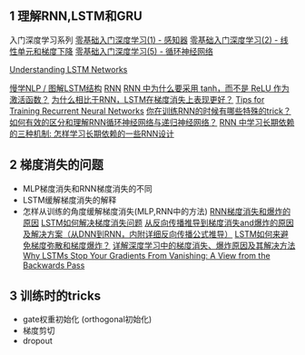 ## 1 理解RNN,LSTM和GRU
入门深度学习系列
[零基础入门深度学习(1) - 感知器](https://www.zybuluo.com/hanbingtao/note/433855)
[零基础入门深度学习(2) - 线性单元和梯度下降](https://www.zybuluo.com/hanbingtao/note/448086)
[零基础入门深度学习(5) - 循环神经网络](https://zybuluo.com/hanbingtao/note/541458)

[Understanding LSTM Networks](http://colah.github.io/posts/2015-08-Understanding-LSTMs/)

[慢学NLP / 图解LSTM结构](https://zhuanlan.zhihu.com/p/57575597)
[RNN](https://mp.weixin.qq.com/s?__biz=MzIwNzc2NTk0NQ==&mid=2247484682&idx=1&sn=51520138eed826ec891ac8154ee550f9&chksm=970c2ddca07ba4ca33ee14542cff0457601bb16236f8edc1ff0e617051d1f063354dda0f8893&scene=21#wechat_redirect)
[RNN 中为什么要采用 tanh，而不是 ReLU 作为激活函数？](https://www.zhihu.com/question/61265076)
[为什么相比于RNN，LSTM在梯度消失上表现更好？](https://www.zhihu.com/question/44895610)
[Tips for Training Recurrent Neural Networks](https://danijar.com/tips-for-training-recurrent-neural-networks/)
[你在训练RNN的时候有哪些特殊的trick？](https://www.zhihu.com/question/57828011)
[如何有效的区分和理解RNN循环神经网络与递归神经网络？](https://www.zhihu.com/question/36824148)
[RNN 中学习长期依赖的三种机制: 怎样学习长期依赖的一些RNN设计](https://zhuanlan.zhihu.com/p/34490114)


## 2 梯度消失的问题
- MLP梯度消失和RNN梯度消失的不同
- LSTM缓解梯度消失的解释
- 怎样从训练的角度缓解梯度消失(MLP,RNN中的方法)
[RNN梯度消失和爆炸的原因](https://zhuanlan.zhihu.com/p/28687529)
[LSTM如何解决梯度消失问题](https://zhuanlan.zhihu.com/p/28749444)
[从反向传播推导到梯度消失and爆炸的原因及解决方案（从DNN到RNN，内附详细反向传播公式推导）](https://zhuanlan.zhihu.com/p/76772734)
[LSTM如何来避免梯度弥散和梯度爆炸？](https://www.zhihu.com/question/34878706)
[详解深度学习中的梯度消失、爆炸原因及其解决方法](https://zhuanlan.zhihu.com/p/33006526)
[Why LSTMs Stop Your Gradients From Vanishing: A View from the Backwards Pass](https://weberna.github.io/blog/2017/11/15/LSTM-Vanishing-Gradients.html#fn:3)


## 3 训练时的tricks
- gate权重初始化 (orthogonal初始化)
- 梯度剪切
- dropout
